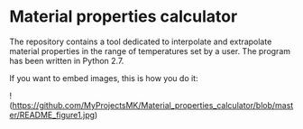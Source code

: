 # Material properties calculator
The repository contains a tool dedicated to interpolate and extrapolate material properties in the range of temperatures set by a user. The program has been written in Python 2.7.

If you want to embed images, this is how you do it:

!(https://github.com/MyProjectsMK/Material_properties_calculator/blob/master/README_figure1.jpg)

